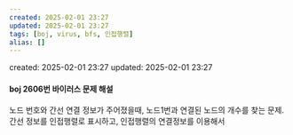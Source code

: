 ```yaml
---
created: 2025-02-01 23:27
updated: 2025-02-01 23:27
tags: [boj, virus, bfs, 인접행렬]
alias: []
---
```


created: 2025-02-01 23:27
updated: 2025-02-01 23:27

#### boj 2606번 바이러스 문제 해설

노드 번호와 간선 연결 정보가 주어졌을때, 노드1번과 연결된 노드의 개수를 찾는 문제.
간선 정보를 인접행렬로 표시하고, 인접행렬의 연결정보를 이용해서 